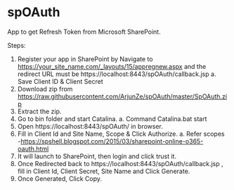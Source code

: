 # spOAuth
App to get Refresh Token from Microsoft SharePoint.

Steps:
1.	Register your app in SharePoint by Navigate to https://your_site_name.com/_layouts/15/appregnew.aspx and the redirect URL must be https://localhost:8443/spOAuth/callback.jsp
  a.	Save Client ID & Client Secret
2.	Download zip from https://raw.githubusercontent.com/ArjunZe/spOAuth/master/SpOAuth.zip
3.	Extract the zip.
4.	Go to bin folder  and start Catalina. 
  a.	Command Catalina.bat start
5.	Open https://localhost:8443/spOAuth/ in browser.
6.	Fill in Client Id and Site Name, Scope & Click Authorize.
a.	Refer scopes -https://spshell.blogspot.com/2015/03/sharepoint-online-o365-oauth.html
7.	It will launch to SharePoint, then  login and click trust it.
8.	Once Redirected back to https://localhost:8443/spOAuth/callback.jsp , fill in Client Id, Client Secret, Site Name and Click Generate.
9.	Once Generated, Click Copy.
